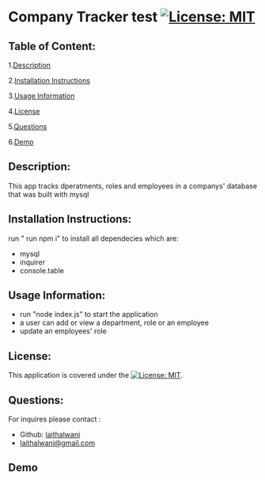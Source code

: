 # Company Tracker   test        [![License: MIT](https://img.shields.io/badge/License-MIT-yellow.svg)](https://opensource.org/licenses/MIT) 

## Table of Content:
1.[Description](#Description)

2.[Installation Instructions](#Installation-Instructions)

3.[Usage Information](#Usage-Information)

4.[License](#License)

5.[Questions](#Questions)

6.[Demo](#Demo)


## Description:
This app tracks dperatments, roles and employees in a companys' database that was built with mysql

## Installation Instructions:
run " run npm i" to install all dependecies which are:
* mysql
* inquirer
* console.table

## Usage Information:
* run "node index.js" to start the application 
* a user can add or view a department, role or  an employee 
* update an employees' role

## License:
This application is covered under the [![License: MIT](https://img.shields.io/badge/License-MIT-yellow.svg)](https://opensource.org/licenses/MIT).    

## Questions:
For inquires please contact :
* Github: [laithalwani](https://github.com/laithalwani)
* laithalwani@gmail.com

## Demo
